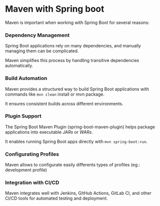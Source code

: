 # Maven with Spring boot

Maven is important when working with Spring Boot for several reasons:

### Dependency Management

Spring Boot applications rely on many dependencies, and manually managing them can be complicated.

Maven simplifies this process by handling transitive dependencies automatically.

### Build Automation

Maven provides a structured way to build Spring Boot applications with commands like `mvn clean` install or mvn package.

It ensures consistent builds across different environments.

### Plugin Support

The Spring Boot Maven Plugin (spring-boot-maven-plugin) helps package applications into executable _JARs_ or _WARs_.

It enables running Spring Boot apps directly with `mvn spring-boot:run`.

### Configurating Profiles

Maven allows to configurate easily differents types of profiles (eg.: development profile)

### Integration with CI/CD

Maven integrates well with Jenkins, GitHub Actions, GitLab CI, and other CI/CD tools for automated testing and deployment.

